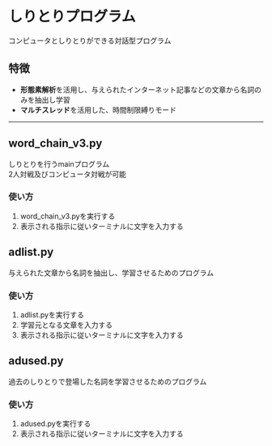 # しりとりプログラム
コンピュータとしりとりができる対話型プログラム

## 特徴
- **形態素解析**を活用し、与えられたインターネット記事などの文章から名詞のみを抽出し学習
- **マルチスレッド**を活用した、時間制限縛りモード

---
## word_chain_v3.py
しりとりを行うmainプログラム  
2人対戦及びコンピュータ対戦が可能

### 使い方
1. word_chain_v3.pyを実行する
2. 表示される指示に従いターミナルに文字を入力する


## adlist.py
与えられた文章から名詞を抽出し、学習させるためのプログラム

### 使い方
1. adlist.pyを実行する
2. 学習元となる文章を入力する
3. 表示される指示に従いターミナルに文字を入力する


## adused.py
過去のしりとりで登場した名詞を学習させるためのプログラム

### 使い方
1. adused.pyを実行する
2. 表示される指示に従いターミナルに文字を入力する
